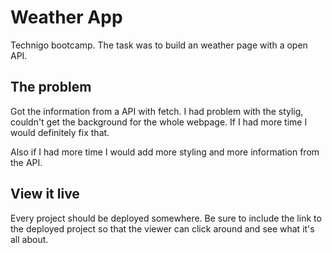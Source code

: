 # Weather App

Technigo bootcamp. The task was to build an weather page with a open API.

## The problem

Got the information from a API with fetch. 
I had problem with the stylig, couldn't get the background for the whole webpage. 
If I had more time I would definitely fix that. 

Also if I had more time I would add more styling and more information from the API. 

## View it live

Every project should be deployed somewhere. Be sure to include the link to the deployed project so that the viewer can click around and see what it's all about.
